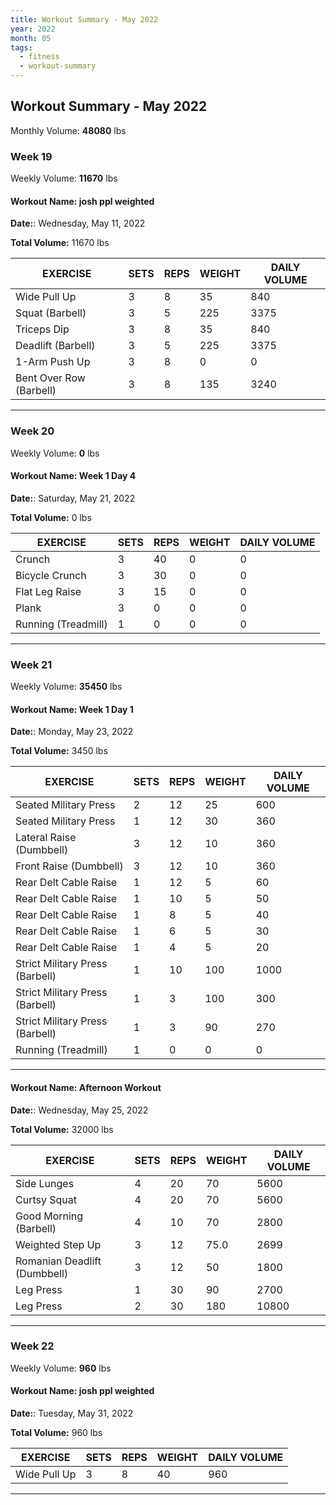 ```yaml
--- 
title: Workout Summary - May 2022
year: 2022
month: 05
tags:
  - fitness
  - workout-summary
---
```


## Workout Summary - May 2022

Monthly Volume: **48080** lbs

### **Week** 19

Weekly Volume: **11670** lbs

#### **Workout Name:** josh ppl weighted

**Date:**: Wednesday, May 11, 2022

**Total Volume:** 11670 lbs

| EXERCISE | SETS | REPS | WEIGHT | DAILY VOLUME |
| ------------------- | ---- | ---- | ------ | ------------ |
| Wide Pull Up | 3 | 8 | 35 | 840 |
| Squat (Barbell) | 3 | 5 | 225 | 3375 |
| Triceps Dip | 3 | 8 | 35 | 840 |
| Deadlift (Barbell) | 3 | 5 | 225 | 3375 |
| 1-Arm Push Up | 3 | 8 | 0 | 0 |
| Bent Over Row (Barbell) | 3 | 8 | 135 | 3240 |

---

### **Week** 20

Weekly Volume: **0** lbs

#### **Workout Name:** Week 1 Day 4

**Date:**: Saturday, May 21, 2022

**Total Volume:** 0 lbs

| EXERCISE | SETS | REPS | WEIGHT | DAILY VOLUME |
| ------------------- | ---- | ---- | ------ | ------------ |
| Crunch | 3 | 40 | 0 | 0 |
| Bicycle Crunch | 3 | 30 | 0 | 0 |
| Flat Leg Raise | 3 | 15 | 0 | 0 |
| Plank | 3 | 0 | 0 | 0 |
| Running (Treadmill) | 1 | 0 | 0 | 0 |

---

### **Week** 21

Weekly Volume: **35450** lbs

#### **Workout Name:** Week 1 Day 1

**Date:**: Monday, May 23, 2022

**Total Volume:** 3450 lbs

| EXERCISE | SETS | REPS | WEIGHT | DAILY VOLUME |
| ------------------- | ---- | ---- | ------ | ------------ |
| Seated Military Press | 2 | 12 | 25 | 600 |
| Seated Military Press | 1 | 12 | 30 | 360 |
| Lateral Raise (Dumbbell) | 3 | 12 | 10 | 360 |
| Front Raise (Dumbbell) | 3 | 12 | 10 | 360 |
| Rear Delt Cable Raise | 1 | 12 | 5 | 60 |
| Rear Delt Cable Raise | 1 | 10 | 5 | 50 |
| Rear Delt Cable Raise | 1 | 8 | 5 | 40 |
| Rear Delt Cable Raise | 1 | 6 | 5 | 30 |
| Rear Delt Cable Raise | 1 | 4 | 5 | 20 |
| Strict Military Press (Barbell) | 1 | 10 | 100 | 1000 |
| Strict Military Press (Barbell) | 1 | 3 | 100 | 300 |
| Strict Military Press (Barbell) | 1 | 3 | 90 | 270 |
| Running (Treadmill) | 1 | 0 | 0 | 0 |

---

#### **Workout Name:** Afternoon Workout

**Date:**: Wednesday, May 25, 2022

**Total Volume:** 32000 lbs

| EXERCISE | SETS | REPS | WEIGHT | DAILY VOLUME |
| ------------------- | ---- | ---- | ------ | ------------ |
| Side Lunges | 4 | 20 | 70 | 5600 |
| Curtsy Squat | 4 | 20 | 70 | 5600 |
| Good Morning (Barbell) | 4 | 10 | 70 | 2800 |
| Weighted Step Up | 3 | 12 | 75.0 | 2699 |
| Romanian Deadlift (Dumbbell) | 3 | 12 | 50 | 1800 |
| Leg Press | 1 | 30 | 90 | 2700 |
| Leg Press | 2 | 30 | 180 | 10800 |

---

### **Week** 22

Weekly Volume: **960** lbs

#### **Workout Name:** josh ppl weighted

**Date:**: Tuesday, May 31, 2022

**Total Volume:** 960 lbs

| EXERCISE | SETS | REPS | WEIGHT | DAILY VOLUME |
| ------------------- | ---- | ---- | ------ | ------------ |
| Wide Pull Up | 3 | 8 | 40 | 960 |

---


